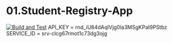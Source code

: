 # 01.Student-Registry-App
[![Build and Test](https://github.com/BogomilSpirov/01.Student-Registry-App/actions/workflows/pipeline.js.yml/badge.svg)](https://github.com/BogomilSpirov/01.Student-Registry-App/actions/workflows/pipeline.js.yml)
API_KEY = rnd_iU84dAqlVjg0la3MSgKPaI9PStbz
SERVICE_ID = srv-clcg67rmot1c73dg3ojg
